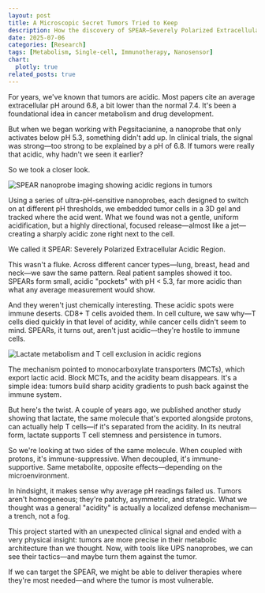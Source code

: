 ```yaml
---
layout: post
title: A Microscopic Secret Tumors Tried to Keep
description: How the discovery of SPEAR—Severely Polarized Extracellular Acidic Regions—changed our understanding of tumor acidity and immune evasion.
date: 2025-07-06
categories: [Research]
tags: [Metabolism, Single-cell, Immunotherapy, Nanosensor]
chart:
  plotly: true
related_posts: true
---
```


For years, we've known that tumors are acidic. Most papers cite an average extracellular pH around 6.8, a bit lower than the normal 7.4. It's been a foundational idea in cancer metabolism and drug development.

But when we began working with Pegsitacianine, a nanoprobe that only activates below pH 5.3, something didn't add up. In clinical trials, the signal was strong—too strong to be explained by a pH of 6.8. If tumors were really that acidic, why hadn't we seen it earlier?

So we took a closer look.

<div class="row justify-content-center">
  <div class="col-sm-8 mt-3 mt-md-0">
    <img class="img-fluid rounded z-depth-1" src="{{ site.baseurl }}/assets/img/post/SPEAR.png" alt="SPEAR nanoprobe imaging showing acidic regions in tumors" title="SPEAR nanoprobe imaging"/>
  </div>
</div>

Using a series of ultra-pH-sensitive nanoprobes, each designed to switch on at different pH thresholds, we embedded tumor cells in a 3D gel and tracked where the acid went. What we found was not a gentle, uniform acidification, but a highly directional, focused release—almost like a jet—creating a sharply acidic zone right next to the cell.

We called it SPEAR: Severely Polarized Extracellular Acidic Region.

This wasn't a fluke. Across different cancer types—lung, breast, head and neck—we saw the same pattern. Real patient samples showed it too. SPEARs form small, acidic "pockets" with pH < 5.3, far more acidic than what any average measurement would show.

And they weren't just chemically interesting. These acidic spots were immune deserts. CD8+ T cells avoided them. In cell culture, we saw why—T cells died quickly in that level of acidity, while cancer cells didn't seem to mind. SPEARs, it turns out, aren't just acidic—they're hostile to immune cells.

<div class="row justify-content-center">
  <div class="col-sm-8 mt-3 mt-md-0">
    <img class="img-fluid rounded z-depth-1" src="{{ site.baseurl }}/assets/img/post/Lactate2.png" alt="Lactate metabolism and T cell exclusion in acidic regions" title="Lactate and T cell interaction"/>
  </div>
</div>

The mechanism pointed to monocarboxylate transporters (MCTs), which export lactic acid. Block MCTs, and the acidity beam disappears. It's a simple idea: tumors build sharp acidity gradients to push back against the immune system.

But here's the twist. A couple of years ago, we published another study showing that lactate, the same molecule that's exported alongside protons, can actually help T cells—if it's separated from the acidity. In its neutral form, lactate supports T cell stemness and persistence in tumors.

So we're looking at two sides of the same molecule. When coupled with protons, it's immune-suppressive. When decoupled, it's immune-supportive. Same metabolite, opposite effects—depending on the microenvironment.

In hindsight, it makes sense why average pH readings failed us. Tumors aren't homogeneous; they're patchy, asymmetric, and strategic. What we thought was a general "acidity" is actually a localized defense mechanism—a trench, not a fog.

This project started with an unexpected clinical signal and ended with a very physical insight: tumors are more precise in their metabolic architecture than we thought. Now, with tools like UPS nanoprobes, we can see their tactics—and maybe turn them against the tumor.

If we can target the SPEAR, we might be able to deliver therapies where they're most needed—and where the tumor is most vulnerable.
